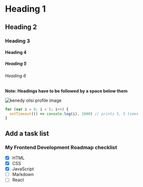 # Heading 1

## Heading 2

### Heading 3

#### Heading 4

##### Heading 5

###### Heading 6
**Note: Headings have to be followed by a space below them**

![kenedy olisi profile image](https://avatars.githubusercontent.com/u/66219869?v=4)

```javascript
for (var i = 0; i < 5; i++) {
  setTimeout(() => console.log(i), 1000) // prints 5, 5 times
}
```

## Add a task list

### My Frontend Development Roadmap checklist

- [x] HTML
- [x] CSS
- [x] JavaScript
- [ ] Markdown
- [ ] React
